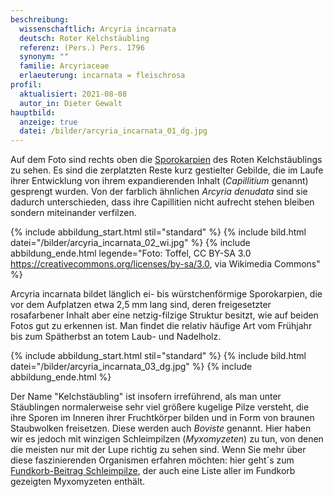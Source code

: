 ```yaml
---
beschreibung:
  wissenschaftlich: Arcyria incarnata
  deutsch: Roter Kelchstäubling
  referenz: (Pers.) Pers. 1796
  synonym: ""
  familie: Arcyriaceae
  erlaeuterung: incarnata = fleischrosa
profil:
  aktualisiert: 2021-08-08
  autor_in: Dieter Gewalt
hauptbild:
  anzeige: true
  datei: /bilder/arcyria_incarnata_01_dg.jpg
---
```

Auf dem Foto sind rechts oben die [Sporokarpien](Sporokarp "Glossar") des Roten Kelchstäublings zu sehen. Es sind die zerplatzten Reste kurz gestielter Gebilde, die im Laufe ihrer Entwicklung von ihrem expandierenden Inhalt (*Capillitium* genannt) gesprengt wurden. Von der farblich ähnlichen *Arcyria denudata* sind sie dadurch unterschieden, dass ihre Capillitien nicht aufrecht stehen bleiben sondern miteinander verfilzen.

{% include abbildung_start.html stil="standard" %}
{% include bild.html datei="/bilder/arcyria_incarnata_02_wi.jpg" %}
{% include abbildung_ende.html legende="Foto: Toffel, CC BY-SA 3.0 <https://creativecommons.org/licenses/by-sa/3.0>, via Wikimedia Commons" %}

Arcyria incarnata bildet länglich ei- bis würstchenförmige Sporokarpien, die vor dem Aufplatzen etwa 2,5 mm lang sind, deren freigesetzter rosafarbener Inhalt aber eine netzig-filzige Struktur besitzt, wie auf beiden Fotos gut zu erkennen ist. Man findet die relativ häufige Art vom Frühjahr bis zum Spätherbst an totem Laub- und Nadelholz.

{% include abbildung_start.html stil="standard" %}
{% include bild.html datei="/bilder/arcyria_incarnata_03_dg.jpg" %}
{% include abbildung_ende.html %}

Der Name "Kelchstäubling" ist insofern irreführend, als man unter Stäublingen normalerweise sehr viel größere kugelige Pilze versteht, die ihre Sporen im Inneren ihrer Fruchtkörper bilden und in Form von braunen Staubwolken freisetzen. Diese werden auch *Boviste* genannt. Hier haben wir es jedoch mit winzigen Schleimpilzen (*Myxomyzeten*) zu tun, von denen die meisten nur mit der Lupe richtig zu sehen sind. Wenn Sie mehr über diese faszinierenden Organismen erfahren möchten: hier geht´s zum [Fundkorb-Beitrag Schleimpilze](/verwandt/schleimpilze-myxomyzeten), der auch eine Liste aller im Fundkorb gezeigten Myxomyzeten enthält.